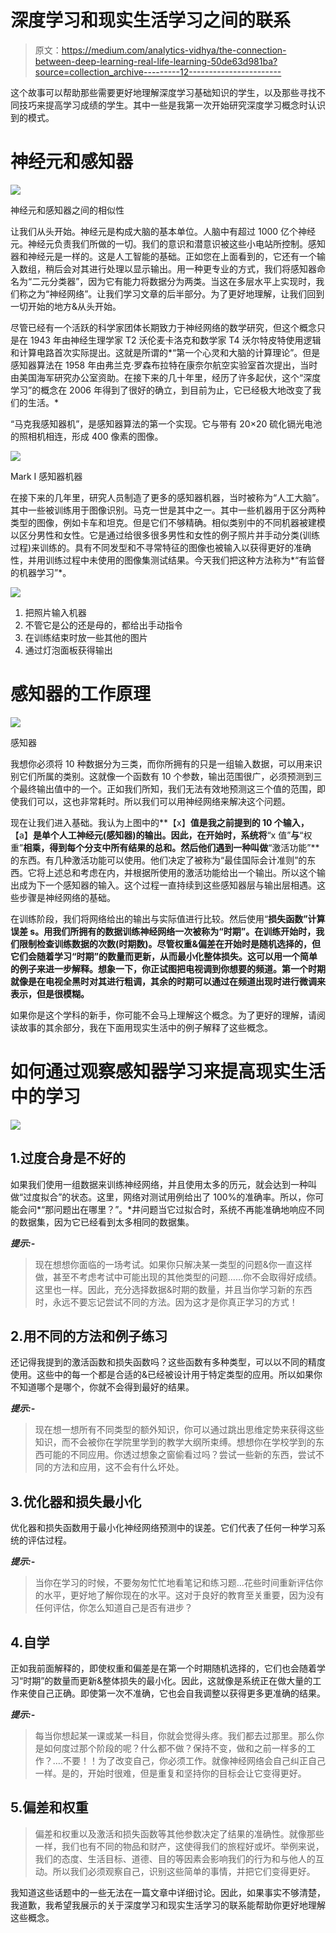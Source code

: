 # 深度学习和现实生活学习之间的联系

> 原文：<https://medium.com/analytics-vidhya/the-connection-between-deep-learning-real-life-learning-50de63d981ba?source=collection_archive---------12----------------------->

这个故事可以帮助那些需要更好地理解深度学习基础知识的学生，以及那些寻找不同技巧来提高学习成绩的学生。其中一些是我第一次开始研究深度学习概念时认识到的模式。

# 神经元和感知器

![](img/8aee971421412657e360de8f0eea3a91.png)

神经元和感知器之间的相似性

让我们从头开始。神经元是构成大脑的基本单位。人脑中有超过 1000 亿个神经元。神经元负责我们所做的一切。我们的意识和潜意识被这些小电站所控制。感知器和神经元是一样的。这是人工智能的基础。正如您在上面看到的，它还有一个输入数组，稍后会对其进行处理以显示输出。用一种更专业的方式，我们将感知器命名为“二元分类器”，因为它有能力将数据分为两类。当这在多层水平上实现时，我们称之为“神经网络”。让我们学习文章的后半部分。为了更好地理解，让我们回到一切开始的地方&从头开始。

尽管已经有一个活跃的科学家团体长期致力于神经网络的数学研究，但这个概念只是在 1943 年由神经生理学家 T2 沃伦麦卡洛克和数学家 T4 沃尔特皮特使用逻辑和计算电路首次实际提出。这就是所谓的*“第一个心灵和大脑的计算理论”。但是感知器算法在 1958 年由弗兰克·罗森布拉特在康奈尔航空实验室首次提出，当时由美国海军研究办公室资助。在接下来的几十年里，经历了许多起伏，这个“深度学习”的概念在 2006 年得到了很好的确立，到目前为止，它已经极大地改变了我们的生活。*

“马克我感知器机”，是感知器算法的第一个实现。它与带有 20×20 硫化镉光电池的照相机相连，形成 400 像素的图像。

![](img/9ffb9ce126b844a9a8836a87eb0c29be.png)

Mark I 感知器机器

在接下来的几年里，研究人员制造了更多的感知器机器，当时被称为“人工大脑”。其中一些被训练用于图像识别。马克一世是其中之一。其中一些机器用于区分两种类型的图像，例如卡车和坦克。但是它们不够精确。相似类别中的不同机器被建模以区分男性和女性。它是通过给很多很多男性和女性的例子照片并手动分类(训练过程)来训练的。具有不同发型和不寻常特征的图像也被输入以获得更好的准确性，并用训练过程中未使用的图像集测试结果。今天我们把这种方法称为*“有监督的机器学习”*。

![](img/9753af6c4a53ed8b66c74abdb316923c.png)

1.  把照片输入机器
2.  不管它是公的还是母的，都给出手动指令
3.  在训练结束时放一些其他的图片
4.  通过灯泡面板获得输出

# 感知器的工作原理

![](img/17744badc1838a3e0c70b3cf96aa775b.png)

感知器

我想你必须将 10 种数据分为三类，而你所拥有的只是一组输入数据，可以用来识别它们所属的类别。这就像一个函数有 10 个参数，输出范围很广，必须预测到三个最终输出值中的一个。正如我们所知，我们无法有效地预测这三个值的范围，即使我们可以，这也非常耗时。所以我们可以用神经网络来解决这个问题。

现在让我们进入基础。我认为上图中的**【x】**值是我之前提到的 10 个输入，**【a】**是单个人工神经元(感知器)的输出。因此，在开始时，系统将**“x 值”**与**“权重”**相乘，得到每个分支中所有结果的总和。然后他们遇到一种叫做**“激活功能”**的东西。有几种激活功能可以使用。他们决定了被称为“最佳国际会计准则”的东西。它将上述总和考虑在内，并根据所使用的激活功能给出一个输出。所以这个输出成为下一个感知器的输入。这个过程一直持续到这些感知器层与输出层相遇。这些步骤是神经网络的基础。

在训练阶段，我们将网络给出的输出与实际值进行比较。然后使用“**损失函数”计算误差 s。用我们所拥有的数据训练神经网络一次被称为“**时期”。在训练开始时，我们限制检查训练数据的次数(时期数)。尽管权重&偏差在开始时是随机选择的，但它们会随着学习“时期”的数量而更新，从而最小化整体损失。这可以用一个简单的例子来进一步解释。想象一下，你正试图把电视调到你想要的频道。第一个时期就像是在电视全黑时对其进行粗调，其余的时期可以通过在频道出现时进行微调来表示，但是很模糊。****

如果你是这个学科的新手，你可能不会马上理解这个概念。为了更好的理解，请阅读故事的其余部分，我在下面用现实生活中的例子解释了这些概念。

# 如何通过观察感知器学习来提高现实生活中的学习

![](img/35d763c4be06028e4e95b82245ccbdfb.png)

## 1.过度合身是不好的

如果我们使用一组数据来训练神经网络，并且使用太多的历元，就会达到一种叫做“过度拟合”的状态。这里，网络对测试用例给出了 100%的准确率。所以，你可能会问*“那问题出在哪里？”。*井问题当它过拟合时，系统不再能准确地响应不同的数据集，因为它已经看到太多相同的数据集。

***提示:-***

> 现在想想你面临的一场考试。如果你只解决某一类型的问题&你一直这样做，甚至不考虑考试中可能出现的其他类型的问题……你不会取得好成绩。这里也一样。因此，充分选择数据&时期的数量，并且当你学习新的东西时，永远不要忘记尝试不同的方法。因为这才是你真正学习的方式！

## 2.用不同的方法和例子练习

还记得我提到的激活函数和损失函数吗？这些函数有多种类型，可以以不同的精度使用。这些中的每一个都是合适的&已经被设计用于特定类型的应用。所以如果你不知道哪个是哪个，你就不会得到最好的结果。

***提示:-***

> 现在想一想所有不同类型的额外知识，你可以通过跳出思维定势来获得这些知识，而不会被你在学院里学到的教学大纲所束缚。想想你在学校学到的东西可能的不同应用。你透过想象之窗偷看过吗？尝试一些新的东西，尝试不同的方法和应用，这不会有什么坏处。

## 3.优化器和损失最小化

优化器和损失函数用于最小化神经网络预测中的误差。它们代表了任何一种学习系统的评估过程。

***提示:-***

> 当你在学习的时候，不要匆匆忙忙地看笔记和练习题…花些时间重新评估你的水平，更好地了解你现在的水平。这对于良好的教育至关重要，因为没有任何评估，你怎么知道自己是否有进步？

## 4.自学

正如我前面解释的，即使权重和偏差是在第一个时期随机选择的，它们也会随着学习“时期”的数量而更新&整体损失的最小化。因此，这就像是系统正在做大量的工作来使自己正确。即使第一次不准确，它也会自我调整以获得更多更准确的结果。

***提示:-***

> 每当你想起某一课或某一科目，你就会觉得头疼。我们都去过那里。那么你是如何度过那个阶段的呢？什么都不做？保持不变，做和之前一样多的工作？….不要！！为了改变自己，你必须工作。就像神经网络会自己纠正自己一样。是的，开始时很难，但是重复和坚持你的目标会让它变得更好。

## 5.偏差和权重

> 偏差和权重以及激活和损失函数等其他参数决定了结果的准确性。就像那些一样，我们也有不同的物品和财产，这使得我们的旅程好或坏。举例来说，我们的态度、生活目标、道德、目的等因素会影响我们的行为和与他人的互动。所以我们必须观察自己，识别这些简单的事情，并把它们变得更好。

我知道这些话题中的一些无法在一篇文章中详细讨论。因此，如果事实不够清楚，我道歉，我希望我展示的关于深度学习和现实生活学习的联系能帮助你更好地理解这些概念。